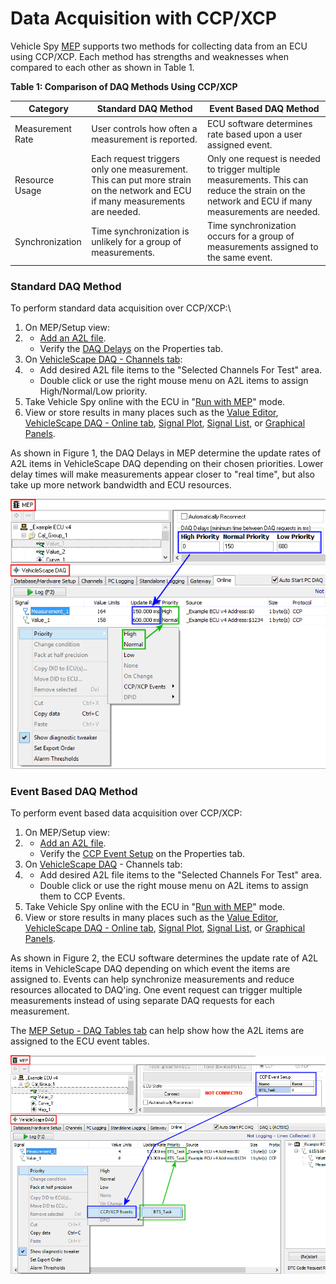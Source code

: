 # Data Acquisition with CCP/XCP

Vehicle Spy [MEP](./) supports two methods for collecting data from an ECU using CCP/XCP. Each method has strengths and weaknesses when compared to each other as shown in Table 1.

**Table 1: Comparison of DAQ Methods Using CCP/XCP**

| Category         | Standard DAQ Method                                                                                                          | Event Based DAQ Method                                                                                                                          |
| ---------------- | ---------------------------------------------------------------------------------------------------------------------------- | ----------------------------------------------------------------------------------------------------------------------------------------------- |
| Measurement Rate | User controls how often a measurement is reported.                                                                           | ECU software determines rate based upon a user assigned event.                                                                                  |
| Resource Usage   | Each request triggers only one measurement. This can put more strain on the network and ECU if many measurements are needed. | Only one request is needed to trigger multiple measurements. This can reduce the strain on the network and ECU if many measurements are needed. |
| Synchronization  | Time synchronization is unlikely for a group of measurements.                                                                | Time synchronization occurs for a group of measurements assigned to the same event.                                                             |

### Standard DAQ Method

To perform standard data acquisition over CCP/XCP:\\

1. On MEP/Setup view:
2.
   * [Add an A2L file](mep-setup/#a2l-file-data-item-tree-refer-to-figure-1).
   * Verify the [DAQ Delays](mep-setup/mep-setup-properties.md#daq-delays) on the Properties tab.
3. On [VehicleScape DAQ - Channels tab](../vehiclescape-daq/vehiclescape-daq-channels-tab.md):
4.
   * Add desired A2L file items to the "Selected Channels For Test" area.
   * Double click or use the right mouse menu on A2L items to assign High/Normal/Low priority.
5. Take Vehicle Spy online with the ECU in "[Run with MEP](mep-setup/)" mode.
6. View or store results in many places such as the [Value Editor](mep-value-editor.md), [VehicleScape DAQ - Online tab](../vehiclescape-daq/vehiclescape-daq-online-tab.md), [Signal Plot](../signal-views/signal-plot.md), [Signal List](../signal-views/signal-list.md), or [Graphical Panels](../graphical-panels/).

As shown in Figure 1, the DAQ Delays in MEP determine the update rates of A2L items in VehicleScape DAQ depending on their chosen priorities. Lower delay times will make measurements appear closer to "real time", but also take up more network bandwidth and ECU resources.

![Figure 1: Standard DAQ'ing with CCP/XCP is established with DAQ Delays in MEP being assigned to A2L item priorities in VehicleScape DAQ.](../../../.gitbook/assets/spyMEP_DAQing_Standard.gif)

### Event Based DAQ Method

To perform event based data acquisition over CCP/XCP:

1. On MEP/Setup view:
2.
   * [Add an A2L file](mep-setup/#a2l-file-data-item-tree-refer-to-figure-1).
   * Verify the [CCP Event Setup](mep-setup/mep-setup-properties.md#ccp-event-setup) on the Properties tab.
3. On [VehicleScape DAQ](../vehiclescape-daq/vehiclescape-daq-channels-tab.md) - Channels tab:
4.
   * Add desired A2L file items to the "Selected Channels For Test" area.
   * Double click or use the right mouse menu on A2L items to assign them to CCP Events.
5. Take Vehicle Spy online with the ECU in "[Run with MEP](mep-setup/#a2l-file-data-item-tree-refer-to-figure-1)" mode.
6. View or store results in many places such as the [Value Editor](mep-value-editor.md), [VehicleScape DAQ - Online tab](../vehiclescape-daq/vehiclescape-daq-online-tab.md), [Signal Plot](../signal-views/signal-plot.md), [Signal List](../signal-views/signal-list.md), or [Graphical Panels](../graphical-panels/).

As shown in Figure 2, the ECU software determines the update rate of A2L items in VehicleScape DAQ depending on which event the items are assigned to. Events can help synchronize measurements and reduce resources allocated to DAQ'ing. One event request can trigger multiple measurements instead of using separate DAQ requests for each measurement.

The [MEP Setup - DAQ Tables tab](mep-setup/mep-setup-daq-tables.md) can help show how the A2L items are assigned to the ECU event tables.

![Figure 2: Event based DAQ'ing with CCP/XCP is established with events in MEP being assigned to A2L items in VehicleScape DAQ.](../../../.gitbook/assets/spyMEP_DAQing_Event.gif)
